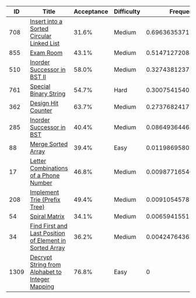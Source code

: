 |ID|Title|Acceptance|Difficulty|Frequency|
|----|-----|----|---|---|
|708|[Insert into a Sorted Circular Linked List]( https://leetcode.com/problems/insert-into-a-sorted-circular-linked-list)|31.6%|Medium|0.6963635371787209|
|855|[Exam Room]( https://leetcode.com/problems/exam-room)|43.1%|Medium|0.5147127208812607|
|510|[Inorder Successor in BST II]( https://leetcode.com/problems/inorder-successor-in-bst-ii)|58.0%|Medium|0.3274381237537068|
|761|[Special Binary String]( https://leetcode.com/problems/special-binary-string)|54.7%|Hard|0.3007541540191337|
|362|[Design Hit Counter]( https://leetcode.com/problems/design-hit-counter)|63.7%|Medium|0.2737682417732349|
|285|[Inorder Successor in BST]( https://leetcode.com/problems/inorder-successor-in-bst)|40.4%|Medium|0.08649364464568089|
|88|[Merge Sorted Array]( https://leetcode.com/problems/merge-sorted-array)|39.4%|Easy|0.011986958032982505|
|17|[Letter Combinations of a Phone Number]( https://leetcode.com/problems/letter-combinations-of-a-phone-number)|46.8%|Medium|0.00987716546167603|
|208|[Implement Trie (Prefix Tree)]( https://leetcode.com/problems/implement-trie-prefix-tree)|49.4%|Medium|0.009105457856626612|
|54|[Spiral Matrix]( https://leetcode.com/problems/spiral-matrix)|34.1%|Medium|0.0065941551175130245|
|34|[Find First and Last Position of Element in Sorted Array]( https://leetcode.com/problems/find-first-and-last-position-of-element-in-sorted-array)|36.2%|Medium|0.004247643638268045|
|1309|[Decrypt String from Alphabet to Integer Mapping]( https://leetcode.com/problems/decrypt-string-from-alphabet-to-integer-mapping)|76.8%|Easy|0|

